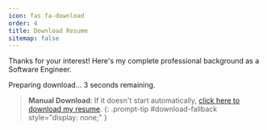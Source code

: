 ```yaml
---
icon: fas fa-download
order: 4
title: Download Resume
sitemap: false
---
```


Thanks for your interest! Here's my complete professional background as a Software Engineer.

<div id="download-status">
Preparing download... <span id="countdown">3</span> seconds remaining.
</div>

> **Manual Download**: If it doesn't start automatically, [click here to download my resume](https://drive.google.com/uc?export=download&id=1kgQviVfRqzTI7Nr-B6LtMAfTWLfPSL-X).
{: .prompt-tip #download-fallback style="display: none;" }

<script src="/assets/js/resume-download.js"></script>

